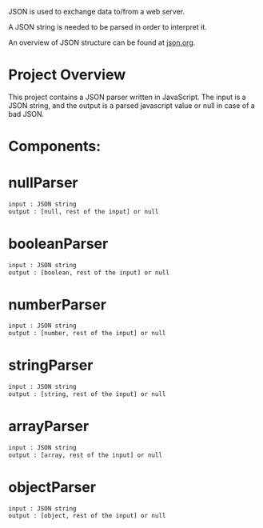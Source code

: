 JSON is used to exchange data to/from a web server.

A JSON string is needed to be parsed in order to interpret it.

An overview of JSON structure can be found at [json.org](https://www.json.org/json-en.html).

# Project Overview

This project contains a JSON parser written in JavaScript. The input is a JSON string, and the output is a parsed javascript value or null
in case of a bad JSON.

# Components:

# nullParser

```bash
input : JSON string
output : [null, rest of the input] or null
```

# booleanParser

```bash
input : JSON string
output : [boolean, rest of the input] or null
```

# numberParser

```bash
input : JSON string
output : [number, rest of the input] or null
```

# stringParser

```bash
input : JSON string
output : [string, rest of the input] or null
```

# arrayParser

```bash
input : JSON string
output : [array, rest of the input] or null
```

# objectParser

```bash
input : JSON string
output : [object, rest of the input] or null
```
